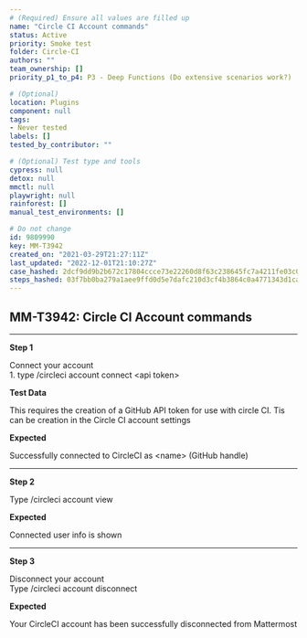 ```yaml
---
# (Required) Ensure all values are filled up
name: "Circle CI Account commands"
status: Active
priority: Smoke test
folder: Circle-CI
authors: ""
team_ownership: []
priority_p1_to_p4: P3 - Deep Functions (Do extensive scenarios work?)

# (Optional)
location: Plugins
component: null
tags: 
- Never tested
labels: []
tested_by_contributor: ""

# (Optional) Test type and tools
cypress: null
detox: null
mmctl: null
playwright: null
rainforest: []
manual_test_environments: []

# Do not change
id: 9809990
key: MM-T3942
created_on: "2021-03-29T21:27:11Z"
last_updated: "2022-12-01T21:10:27Z"
case_hashed: 2dcf9dd9b2b672c17804ccce73e22260d8f63c238645fc7a4211fe03c029635b31d7a8b71e7fd8f1150c98d6add97dd2
steps_hashed: 03f7bb0ba279a1aee9ffd0d5e7dafc210d3cf4b3864c0a4771343d1cacc8cfac34cc19a87b8f2aa68a92cbf8a7b75646
---
```


<!-- (Auto-generated) Based on frontmatter's "key" and "name" -->

## MM-T3942: Circle CI Account commands

---

**Step 1**

Connect your account\
1\. type /circleci account connect \<api token>

**Test Data**

This requires the creation of a GitHub API token for use with circle CI. Tis can be creation in the Circle CI account settings

**Expected**

Successfully connected to CircleCI as \<name> (GitHub handle)

---

**Step 2**

Type /circleci account view

**Expected**

Connected user info is shown

---

**Step 3**

Disconnect your account\
Type /circleci account disconnect

**Expected**

Your CircleCI account has been successfully disconnected from Mattermost
